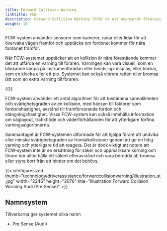 ```yaml
---
title: Forward Collision Warning
linktitle: FCW
description: Forward Collision Warning (FCW) är ett avancerat förarassistanssystem utformat för att hjälpa förare att undvika eller mildra frontalkollisioner.
weight: 15
---
```

<!-- markdownlint-disable MD033 -->

FCW-system använder sensorer som kameror, radar eller lidar för att övervaka vägen framför och upptäcka om fordonet kommer för nära fordonet framför.

När FCW-systemet upptäcker att en kollision är nära förestående kommer det att utfärda en varning till föraren. Varningen kan vara visuell, som en blinkande lampa på instrumentbrädan eller heads-up-display, eller hörbar, som en klocka eller ett pip. Systemet kan också vibrera ratten eller bromsa lätt som en extra varning till föraren.

{{<evkxdisplayaddarticle />}}

FCW-system använder ett antal algoritmer för att bestämma sannolikheten och svårighetsgraden av en kollision, med hänsyn till faktorer som fordonshastighet, avstånd till framförvarande fordon och stängningshastighet. Vissa FCW-system kan också innehålla information om väglayout, trafikflöde och väderförhållanden för att ytterligare förfina varningsalgoritmerna.

Sammantaget är FCW-systemen utformade för att hjälpa förare att undvika eller minska svårighetsgraden av frontalkollisioner genom att ge en tidig varning och ytterligare tid att reagera. Det är dock viktigt att notera att FCW-system inte är en ersättning för säker och uppmärksam körning och förare bör alltid hålla ett säkert efteravstånd och vara beredda att bromsa eller styra bort från ett hinder om det behövs.

{{< sitefiguresized thumb="technology/driverassistance/forwardcollisionwarning/illustration_st.jpg" width="2246" height="2076" title="Illustration Forward Collision Warning Audi (Pre Sense)" >}}

## Namnsystem

Tillverkarna ger systemet olika namn

- Pre Sense (Audi)
